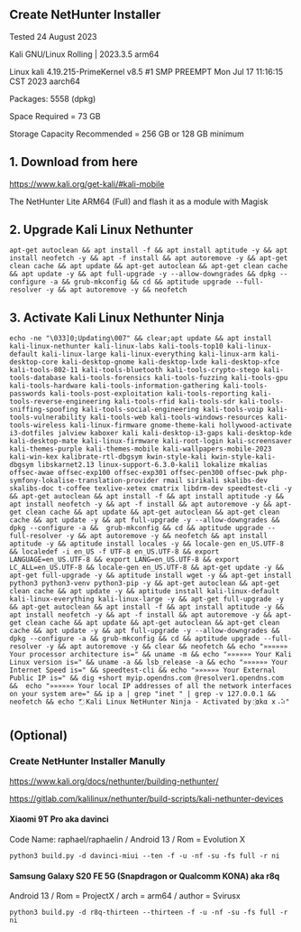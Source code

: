 ## Create NetHunter Installer

Tested 24 August 2023

Kali GNU/Linux Rolling | 2023.3.5 arm64

Linux kali 4.19.215-PrimeKernel v8.5 #1 SMP PREEMPT Mon Jul 17 11:16:15 CST 2023 aarch64

Packages: 5558 (dpkg)

Space Required = 73 GB

Storage Capacity Recommended = 256 GB or 128 GB minimum


## 1. Download from here 

https://www.kali.org/get-kali/#kali-mobile

The NetHunter Lite ARM64 (Full) and flash it as a module with Magisk


## 2. Upgrade Kali Linux Nethunter

```
apt-get autoclean && apt install -f && apt install aptitude -y && apt install neofetch -y && apt -f install && apt autoremove -y && apt-get clean cache && apt update && apt-get autoclean && apt-get clean cache && apt update -y && apt full-upgrade -y --allow-downgrades && dpkg --configure -a && grub-mkconfig && cd && aptitude upgrade --full-resolver -y && apt autoremove -y && neofetch
```

## 3. Activate Kali Linux Nethunter Ninja


```ShellSession
echo -ne "\033]0;Updating\007" && clear;apt update && apt install kali-linux-nethunter kali-linux-labs kali-tools-top10 kali-linux-default kali-linux-large kali-linux-everything kali-linux-arm kali-desktop-core kali-desktop-gnome kali-desktop-lxde kali-desktop-xfce kali-tools-802-11 kali-tools-bluetooth kali-tools-crypto-stego kali-tools-database kali-tools-forensics kali-tools-fuzzing kali-tools-gpu kali-tools-hardware kali-tools-information-gathering kali-tools-passwords kali-tools-post-exploitation kali-tools-reporting kali-tools-reverse-engineering kali-tools-rfid kali-tools-sdr kali-tools-sniffing-spoofing kali-tools-social-engineering kali-tools-voip kali-tools-vulnerability kali-tools-web kali-tools-windows-resources kali-tools-wireless kali-linux-firmware gnome-theme-kali hollywood-activate i3-dotfiles jalview kaboxer kali kali-desktop-i3-gaps kali-desktop-kde kali-desktop-mate kali-linux-firmware kali-root-login kali-screensaver kali-themes-purple kali-themes-mobile kali-wallpapers-mobile-2023 kali-win-kex kalibrate-rtl-dbgsym kwin-style-kali kwin-style-kali-dbgsym libskarnet2.13 linux-support-6.3.0-kali1 lokalize mkalias offsec-awae offsec-exp100 offsec-exp301 offsec-pen300 offsec-pwk php-symfony-lokalise-translation-provider rmail sirikali skalibs-dev skalibs-doc t-coffee texlive-xetex cmatrix libdrm-dev speedtest-cli -y && apt-get autoclean && apt install -f && apt install aptitude -y && apt install neofetch -y && apt -f install && apt autoremove -y && apt-get clean cache && apt update && apt-get autoclean && apt-get clean cache && apt update -y && apt full-upgrade -y --allow-downgrades && dpkg --configure -a &&  grub-mkconfig && cd && aptitude upgrade --full-resolver -y && apt autoremove -y && neofetch && apt install aptitude -y && aptitude install locales -y && locale-gen en_US.UTF-8 && localedef -i en_US -f UTF-8 en_US.UTF-8 && export LANGUAGE=en_US.UTF-8 && export LANG=en_US.UTF-8 && export LC_ALL=en_US.UTF-8 && locale-gen en_US.UTF-8 && apt-get update -y && apt-get full-upgrade -y && aptitude install wget -y && apt-get install python3 python3-venv python3-pip -y && apt-get autoclean && apt-get clean cache && apt update -y && aptitude install kali-linux-default kali-linux-everything kali-linux-large -y && apt-get full-upgrade -y && apt-get autoclean && apt install -f && apt install aptitude -y && apt install neofetch -y && apt -f install && apt autoremove -y && apt-get clean cache && apt update && apt-get autoclean && apt-get clean cache && apt update -y && apt full-upgrade -y --allow-downgrades && dpkg --configure -a && grub-mkconfig && cd && aptitude upgrade --full-resolver -y && apt autoremove -y && clear && neofetch && echo "»»»»»» Your processor architecture is=" && uname -m && echo "»»»»»» Your Kali Linux version is=" && uname -a && lsb_release -a && echo "»»»»»» Your Internet Speed is=" && speedtest-cli && echo "»»»»»» Your External Public IP is=" && dig +short myip.opendns.com @resolver1.opendns.com &&  echo "»»»»»» Your local IP addresses of all the network interfaces on your system are=" && ip a | grep "inet " | grep -v 127.0.0.1 && neofetch && echo "҉ Kali Linux NetHunter Ninja - Activated by ҉αkα x⠠⠵"
```
#
#
#

## (Optional)
### Create NetHunter Installer Manully

https://www.kali.org/docs/nethunter/building-nethunter/

https://gitlab.com/kalilinux/nethunter/build-scripts/kali-nethunter-devices

#### Xiaomi 9T Pro aka davinci 
Code Name: raphael/raphaelin / Android 13 / Rom = Evolution X

```ShellSession
python3 build.py -d davinci-miui --ten -f -u -nf -su -fs full -r ni
```

#### Samsung Galaxy S20 FE 5G (Snapdragon or Qualcomm KONA) aka r8q 
Android 13 / Rom = ProjectX / arch = arm64 / author = Svirusx

```ShellSession
python3 build.py -d r8q-thirteen --thirteen -f -u -nf -su -fs full -r ni
```
